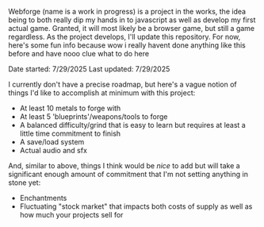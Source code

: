 Webforge (name is a work in progress) is a project in the works, the idea being to both really dip my hands in to javascript as well as develop my first actual game. Granted, it will most likely be a browser game, but still a game regardless. As the project develops, I'll update this repository. For now, here's some fun info because wow i really havent done anything like this before and have nooo clue what to do here 

Date started: 7/29/2025
Last updated: 7/29/2025

I currently don't have a precise roadmap, but here's a vague notion of things I'd like to accomplish at minimum with this project:
- At least 10 metals to forge with
- At least 5 'blueprints'/weapons/tools to forge
- A balanced difficulty/grind that is easy to learn but requires at least a little time commitment to finish
- A save/load system
- Actual audio and sfx

And, similar to above, things I think would be *nice* to add but will take a significant enough amount of commitment that I'm not setting anything in stone yet:
- Enchantments
- Fluctuating "stock market" that impacts both costs of supply as well as how much your projects sell for
